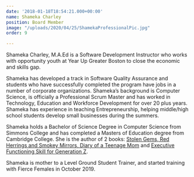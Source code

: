 ```yaml
---
date: '2018-01-18T18:54:21.000+00:00'
name: Shameka Charley
position: Board Member
image: "/uploads/2020/04/25/ShamekaProfessionalPic.jpg"
order: 9

---
```

Shameka Charley, M.A.Ed is a Software Development Instructor who works with opportunity youth at Year Up Greater Boston to close the economic and skills gap.

Shameka has developed a track in Software Quality Assurance and students who have successfully completed the program have jobs in a number of corporate organizations. Shameka’s background is Computer Science, is officially a Professional Scrum Master and has worked in Technology, Education and Workforce Development for over 20 plus years. Shameka has experience in teaching Entrepreneurship, helping middle/high school students develop small businesses during the summers. 

Shameka holds a Bachelor of Science Degree in Computer Science from Simmons College and has completed a Masters of Education degree from Cambridge College. She is the author of 2 books: [Stolen Gems, Red Herrings and Smokey Mirrors, Diary of a Teenage Mom](https://www.amazon.com/Stolen-Gems-Herrings-Smokey-Mirrors/dp/1797008102) and [Executive Functioning Skill for Generation Z](https://www.amazon.com/Executive-Functioning-Skills-Generation-Classroom/dp/1677864435/ref=sr_1_1?dchild=1&keywords=executive+functioning+for+generation+z&qid=1586796682&s=books&sr=1-1).

Shameka is mother to a Level Ground Student Trainer, and started training with Fierce Females in October 2019.